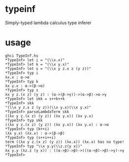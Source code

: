 typeinf
=======

Simply-typed lambda calculus type inferer

usage
=====

    ghci TypeInf.hs 
    *TypeInf> let i = "(\\x.x)"
    *TypeInf> let k = "(\\x y.x)"
    *TypeInf> let s = "(\\x y z.x z (y z))"
    *TypeInf> typ i
    λx.x : α->α
    *TypeInf> typ k
    λx y.x : α->(β->α)
    *TypeInf> typ s
    λx y z.(x z) (y z) : (α->(β->γ))->(α->β)->α->γ
    *TypeInf> let skk = s++k++k
    *TypeInf> skk
    "(\\x y z.x z (y z))(\\x y.x)(\\x y.x)"
    *TypeInf> parseLambdaTerm skk
    ((λx y z.(x z) (y z)) (λx y.x)) (λx y.x)
    *TypeInf> typ skk
    ((λx y z.(x z) (y z)) (λx y.x)) (λx y.x) : α->α
    *TypeInf> typ (k++i)
    (λx y.x) (λx.x) : α->(β->β)
    *TypeInf> typ (s++i++i)
    term ((λx y z.(x z) (y z)) (λx.x)) (λx.x) has no type!
    *TypeInf> typ "\\x y.y(\\z.z(y x))"
    λx y.y (λz.z (y x)) : ((α->β)->β)->(((α->β)->β)->γ)->γ
    *TypeInf>

